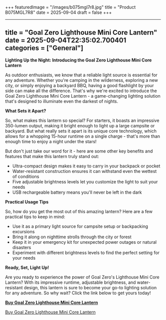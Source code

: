 +++
featuredImage = "/images/b075mgl7r8.jpg"
title = "Product B075MGL7R8"
date = 2025-09-04
draft = false
+++

---
title = "Goal Zero Lighthouse Mini Core Lantern"
date = 2025-09-04T22:35:02.700401
categories = ["General"]
---
**Lighting Up the Night: Introducing the Goal Zero Lighthouse Mini Core Lantern**

As outdoor enthusiasts, we know that a reliable light source is essential for any adventure. Whether you're camping in the wilderness, exploring a new city, or simply enjoying a backyard BBQ, having a good flashlight by your side can make all the difference. That's why we're excited to introduce the Goal Zero Lighthouse Mini Core Lantern - a game-changing lighting solution that's designed to illuminate even the darkest of nights.

**What Sets it Apart?**

So, what makes this lantern so special? For starters, it boasts an impressive 350-lumen output, making it bright enough to light up a large campsite or backyard. But what really sets it apart is its unique core technology, which allows for a whopping 15-hour runtime on a single charge - that's more than enough time to enjoy a night under the stars!

But don't just take our word for it - here are some other key benefits and features that make this lantern truly stand out:

* Ultra-compact design makes it easy to carry in your backpack or pocket
* Water-resistant construction ensures it can withstand even the wettest of conditions
* Five adjustable brightness levels let you customize the light to suit your needs
* USB rechargeable battery means you'll never be left in the dark

**Practical Usage Tips**

So, how do you get the most out of this amazing lantern? Here are a few practical tips to keep in mind:

* Use it as a primary light source for campsite setup or backpacking excursions
* Bring it along on nighttime strolls through the city or forest
* Keep it in your emergency kit for unexpected power outages or natural disasters
* Experiment with different brightness levels to find the perfect setting for your needs

**Ready, Set, Light Up!**

Are you ready to experience the power of Goal Zero's Lighthouse Mini Core Lantern? With its impressive runtime, adjustable brightness, and water-resistant design, this lantern is sure to become your go-to lighting solution for any adventure. So why wait? Click the link below to get yours today!

**[Buy Goal Zero Lighthouse Mini Core Lantern](https://www.amazon.com/dp/B075MGL7R8)**

[Buy Goal Zero Lighthouse Mini Core Lantern](https://www.amazon.com/dp/B075MGL7R8)

